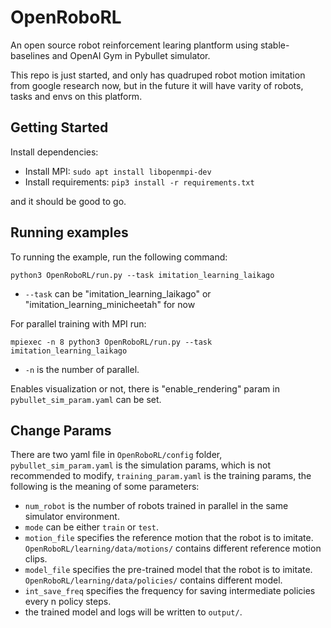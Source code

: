 # OpenRoboRL

An open source robot reinforcement learing plantform using stable-baselines and OpenAI Gym in Pybullet simulator.

This repo is just started, and only has quadruped robot motion imitation from google research now, but in the future it will have varity of robots, tasks and envs on this platform.

## Getting Started

Install dependencies:

- Install MPI: `sudo apt install libopenmpi-dev`
- Install requirements: `pip3 install -r requirements.txt`

and it should be good to go.

## Running examples

To running the example, run the following command:

``python3 OpenRoboRL/run.py --task imitation_learning_laikago``

- `--task` can be "imitation_learning_laikago" or "imitation_learning_minicheetah" for now

For parallel training with MPI run:

``mpiexec -n 8 python3 OpenRoboRL/run.py --task imitation_learning_laikago``

- `-n` is the number of parallel.

Enables visualization or not, there is "enable_rendering" param in `pybullet_sim_param.yaml` can be set.

## Change Params

There are two yaml file in `OpenRoboRL/config` folder, `pybullet_sim_param.yaml` is the simulation params, which is not recommended to modify, `training_param.yaml` is the training params, the following is the meaning of some parameters:

- `num_robot` is the number of robots trained in parallel in the same simulator environment.
- `mode` can be either `train` or `test`.
- `motion_file` specifies the reference motion that the robot is to imitate. `OpenRoboRL/learning/data/motions/` contains different reference motion clips.
- `model_file` specifies the pre-trained model that the robot is to imitate. `OpenRoboRL/learning/data/policies/` contains different model.
- `int_save_freq` specifies the frequency for saving intermediate policies every n policy steps.
- the trained model and logs will be written to `output/`.
